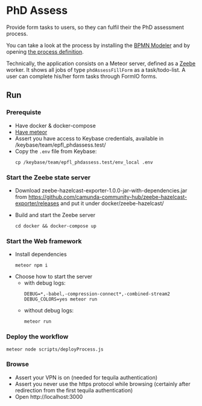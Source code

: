 # PhD Assess

Provide form tasks to users, so they can fulfil their the PhD assessment process.

You can take a look at the process by installing the [BPMN Modeler](https://camunda.com/download/modeler/) and by opening [the process definition](bpmn-model/phdAssessProcess.bpmn).

Technically, the application consists on a Meteor server, defined as a [Zeebe](https://zeebe.io) worker. It shows all jobs of type `phdAssessFillForm` as a task/todo-list. A user can complete his/her form tasks through FormIO forms.

## Run

### Prerequiste

- Have docker & docker-compose
- [Have meteor](https://www.meteor.com/developers/install)
- Assert you have access to Keybase credentials, available in /keybase/team/epfl_phdassess.test/
- Copy the `.env` file from Keybase:
  ```
  cp /keybase/team/epfl_phdassess.test/env_local .env
  ```

### Start the Zeebe state server

- Download zeebe-hazelcast-exporter-1.0.0-jar-with-dependencies.jar from https://github.com/camunda-community-hub/zeebe-hazelcast-exporter/releases and put it under docker/zeebe-hazelcast/

- Build and start the Zeebe server
  ```
  cd docker && docker-compose up
  ```

### Start the Web framework

  - Install dependencies
    ```
    meteor npm i
    ```
  - Choose how to start the server
    - with debug logs:
      ```
      DEBUG=*,-babel,-compression-connect*,-combined-stream2 DEBUG_COLORS=yes meteor run
      ```
    - without debug logs:
      ```
      meteor run
      ```

### Deploy the workflow
  ```
  meteor node scripts/deployProcess.js
  ```

### Browse

  - Assert your VPN is on (needed for tequila authentication)
  - Assert you never use the https protocol while browsing (certainly after redirection from the first tequila authentication)
  - Open http://localhost:3000
